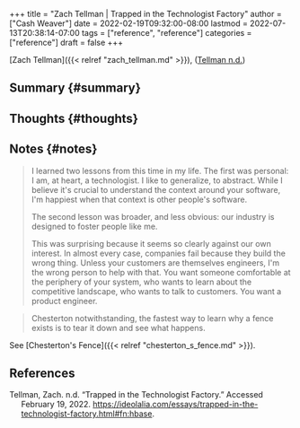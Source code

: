 +++
title = "Zach Tellman | Trapped in the Technologist Factory"
author = ["Cash Weaver"]
date = 2022-02-19T09:32:00-08:00
lastmod = 2022-07-13T20:38:14-07:00
tags = ["reference", "reference"]
categories = ["reference"]
draft = false
+++

[Zach Tellman]({{< relref "zach_tellman.md" >}}), (<a href="#citeproc_bib_item_1">Tellman n.d.</a>)


## Summary {#summary}


## Thoughts {#thoughts}


## Notes {#notes}

> I learned two lessons from this time in my life. The first was personal: I am, at heart, a technologist. I like to generalize, to abstract. While I believe it's crucial to understand the context around your software, I'm happiest when that context is other people's software.
>
> The second lesson was broader, and less obvious: our industry is designed to foster people like me.
>
> This was surprising because it seems so clearly against our own interest. In almost every case, companies fail because they build the wrong thing. Unless your customers are themselves engineers, I'm the wrong person to help with that. You want someone comfortable at the periphery of your system, who wants to learn about the competitive landscape, who wants to talk to customers. You want a product engineer.

<!--quoteend-->

> Chesterton notwithstanding, the fastest way to learn why a fence exists is to tear it down and see what happens.

See [Chesterton's Fence]({{< relref "chesterton_s_fence.md" >}}).

## References

<style>.csl-entry{text-indent: -1.5em; margin-left: 1.5em;}</style><div class="csl-bib-body">
  <div class="csl-entry"><a id="citeproc_bib_item_1"></a>Tellman, Zach. n.d. “Trapped in the Technologist Factory.” Accessed February 19, 2022. <a href="https://ideolalia.com/essays/trapped-in-the-technologist-factory.html#fn:hbase">https://ideolalia.com/essays/trapped-in-the-technologist-factory.html#fn:hbase</a>.</div>
</div>
